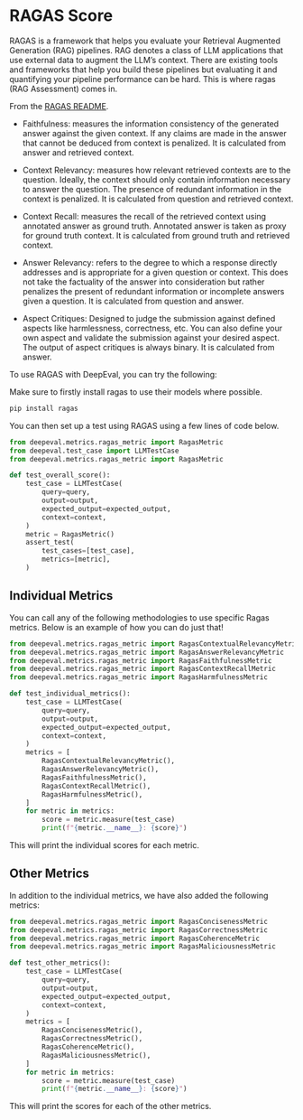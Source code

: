 # RAGAS Score

RAGAS is a framework that helps you evaluate your Retrieval Augmented Generation (RAG) pipelines. RAG denotes a class of LLM applications that use external data to augment the LLM’s context. There are existing tools and frameworks that help you build these pipelines but evaluating it and quantifying your pipeline performance can be hard. This is where ragas (RAG Assessment) comes in.

From the [RAGAS README](https://github.com/explodinggradients/ragas).

- Faithfulness: measures the information consistency of the generated answer against the given context. If any claims are made in the answer that cannot be deduced from context is penalized. It is calculated from answer and retrieved context.

- Context Relevancy: measures how relevant retrieved contexts are to the question. Ideally, the context should only contain information necessary to answer the question. The presence of redundant information in the context is penalized. It is calculated from question and retrieved context.

- Context Recall: measures the recall of the retrieved context using annotated answer as ground truth. Annotated answer is taken as proxy for ground truth context. It is calculated from ground truth and retrieved context.

- Answer Relevancy: refers to the degree to which a response directly addresses and is appropriate for a given question or context. This does not take the factuality of the answer into consideration but rather penalizes the present of redundant information or incomplete answers given a question. It is calculated from question and answer.

- Aspect Critiques: Designed to judge the submission against defined aspects like harmlessness, correctness, etc. You can also define your own aspect and validate the submission against your desired aspect. The output of aspect critiques is always binary. It is calculated from answer.

To use RAGAS with DeepEval, you can try the following:

Make sure to firstly install ragas to use their models where possible.

```bash
pip install ragas
```

You can then set up a test using RAGAS using a few lines of code below.

```python
from deepeval.metrics.ragas_metric import RagasMetric
from deepeval.test_case import LLMTestCase
from deepeval.metrics.ragas_metric import RagasMetric

def test_overall_score():
    test_case = LLMTestCase(
        query=query,
        output=output,
        expected_output=expected_output,
        context=context,
    )
    metric = RagasMetric()
    assert_test(
        test_cases=[test_case],
        metrics=[metric],
    )
```


## Individual Metrics

You can call any of the following methodologies to use specific Ragas metrics. Below is an example of how you can do just that!

```python
from deepeval.metrics.ragas_metric import RagasContextualRelevancyMetric
from deepeval.metrics.ragas_metric import RagasAnswerRelevancyMetric
from deepeval.metrics.ragas_metric import RagasFaithfulnessMetric
from deepeval.metrics.ragas_metric import RagasContextRecallMetric
from deepeval.metrics.ragas_metric import RagasHarmfulnessMetric

def test_individual_metrics():
    test_case = LLMTestCase(
        query=query,
        output=output,
        expected_output=expected_output,
        context=context,
    )
    metrics = [
        RagasContextualRelevancyMetric(),
        RagasAnswerRelevancyMetric(),
        RagasFaithfulnessMetric(),
        RagasContextRecallMetric(),
        RagasHarmfulnessMetric(),
    ]
    for metric in metrics:
        score = metric.measure(test_case)
        print(f"{metric.__name__}: {score}")
```

This will print the individual scores for each metric.

## Other Metrics

In addition to the individual metrics, we have also added the following metrics:

```python
from deepeval.metrics.ragas_metric import RagasConcisenessMetric
from deepeval.metrics.ragas_metric import RagasCorrectnessMetric
from deepeval.metrics.ragas_metric import RagasCoherenceMetric
from deepeval.metrics.ragas_metric import RagasMaliciousnessMetric

def test_other_metrics():
    test_case = LLMTestCase(
        query=query,
        output=output,
        expected_output=expected_output,
        context=context,
    )
    metrics = [
        RagasConcisenessMetric(),
        RagasCorrectnessMetric(),
        RagasCoherenceMetric(),
        RagasMaliciousnessMetric(),
    ]
    for metric in metrics:
        score = metric.measure(test_case)
        print(f"{metric.__name__}: {score}")
```

This will print the scores for each of the other metrics.


